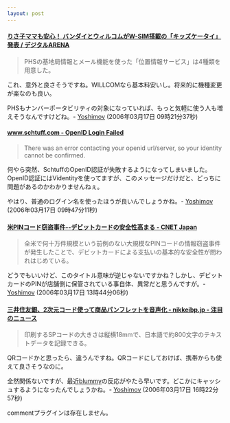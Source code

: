 ```yaml
---
layout: post
---
```

<h4><a href="http://arena.nikkeibp.co.jp/news/20060316/115878/index2.shtml">りさ子ママも安心！ バンダイとウィルコムがW-SIM搭載の「キッズケータイ」発表 / デジタルARENA</a></h4>
<blockquote><p>PHSの基地局情報とメール機能を使った「位置情報サービス」は4種類を用意した。</p>
</blockquote>
<p>これ、意外と良さそうですね。WILLCOMなら基本料安いし。将来的に機種変更が楽なのも良い。</p>
<p>PHSもナンバーポータビリティの対象になっていれば、もっと気軽に使う人も増えそうなんですけどね。- <a href="/?page=Yoshimov" class="wikipage">Yoshimov</a> (2006年03月17日 09時21分37秒)</p>
<h4><a href="http://www.schtuff.com/">www.schtuff.com - OpenID Login Failed</a></h4>
<blockquote><p>There was an error contacting your openid url/server, so your identity cannot be confirmed.</p>
</blockquote>
<p>何やら突然、SchtuffのOpenID認証が失敗するようになってしまいました。OpenID認証にはVidentityを使ってますが、このメッセージだけだと、どっちに問題があるのかわかりませんねぇ。</p>
<p>やはり、普通のログイン名を使ったほうが良いんでしょうかね。- <a href="/?page=Yoshimov" class="wikipage">Yoshimov</a> (2006年03月17日 09時47分11秒)</p>
<h4><a href="http://japan.cnet.com/news/sec/story/0,2000050480,20098809,00.htm?ref=rss">米PINコード窃盗事件--デビットカードの安全性高まる - CNET Japan</a></h4>
<blockquote><p>全米で何十万件規模という前例のない大規模なPINコードの情報窃盗事件が発生したことで、デビットカードによる支払いの基本的な安全性が問われはじめている。</p>
</blockquote>
<p>どうでもいいけど、このタイトル意味が逆じゃないですかね？しかし、デビットカードのPINが店舗側に保管されている事自体、異常だと思うんですが。- <a href="/?page=Yoshimov" class="wikipage">Yoshimov</a> (2006年03月17日 13時44分06秒)</p>
<h4><a href="http://nikkeibp.jp/wcs/leaf/CID/onair/jp/flash_rss/425179">三井住友銀、2次元コード使って商品パンフレットを音声化 - nikkeibp.jp - 注目のニュース</a></h4>
<blockquote><p>印刷するSPコードの大きさは縦横18mmで、日本語で約800文字のテキストデータを記録できる。</p>
</blockquote>
<p>QRコードかと思ったら、違うんですね。QRコードにしておけば、携帯からも使えて良さそうなのに。</p>
<p>全然関係ないですが、最近<a href="http://www.blummy.com">blummy</a>の反応がやたら早いです。どこかにキャッシュするようになったんでしょうかね。- <a href="/?page=Yoshimov" class="wikipage">Yoshimov</a> (2006年03月17日 16時22分57秒)</p>
<p><span class="error">commentプラグインは存在しません。</span> </p>
